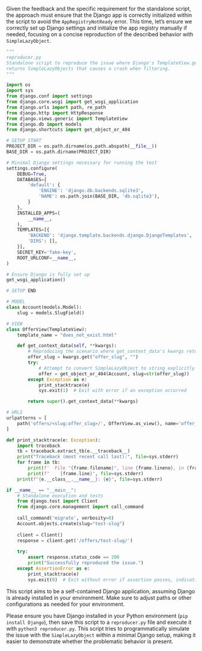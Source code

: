 Given the feedback and the specific requirement for the standalone script, the approach must ensure that the Django app is correctly initialized within the script to avoid the `AppRegistryNotReady` error. This time, let’s ensure we correctly set up Django settings and initialize the app registry manually if needed, focusing on a concise reproduction of the described behavior with `SimpleLazyObject`.

```python
"""
reproducer.py
Standalone script to reproduce the issue where Django's TemplateView.get_context_data()'s kwargs
returns SimpleLazyObjects that causes a crash when filtering.
"""

import os
import sys
from django.conf import settings
from django.core.wsgi import get_wsgi_application
from django.urls import path, re_path
from django.http import HttpResponse
from django.views.generic import TemplateView
from django.db import models
from django.shortcuts import get_object_or_404

# SETUP START
PROJECT_DIR = os.path.dirname(os.path.abspath(__file__))
BASE_DIR = os.path.dirname(PROJECT_DIR)

# Minimal Django settings necessary for running the test
settings.configure(
    DEBUG=True,
    DATABASES={
        'default': {
            'ENGINE': 'django.db.backends.sqlite3',
            'NAME': os.path.join(BASE_DIR, 'db.sqlite3'),
        }
    },
    INSTALLED_APPS=(
        __name__,
    ),
    TEMPLATES=[{
        'BACKEND': 'django.template.backends.django.DjangoTemplates',
        'DIRS': [],
    }],
    SECRET_KEY='fake-key',
    ROOT_URLCONF=__name__,
)

# Ensure Django is fully set up
get_wsgi_application()

# SETUP END

# MODEL
class Account(models.Model):
    slug = models.SlugField()

# VIEW
class OfferView(TemplateView):
    template_name = "does_not_exist.html"

    def get_context_data(self, **kwargs):
        # Reproducing the scenario where get_context_data's kwargs returns SimpleLazyObjects
        offer_slug = kwargs.get("offer_slug", "")
        try:
            # Attempt to convert SimpleLazyObject to string explicitly
            offer = get_object_or_404(Account, slug=str(offer_slug))
        except Exception as e:
            print_stacktrace(e)
            sys.exit(1)  # Exit with error if an exception occurred

        return super().get_context_data(**kwargs)

# URLS
urlpatterns = [
    path('offers/<slug:offer_slug>/', OfferView.as_view(), name='offer_view'),
]

def print_stacktrace(e: Exception):
    import traceback
    tb = traceback.extract_tb(e.__traceback__)
    print("Traceback (most recent call last):", file=sys.stderr)
    for frame in tb:
        print(f'  File "{frame.filename}", line {frame.lineno}, in {frame.name}', file=sys.stderr)
        print(f"    {frame.line}", file=sys.stderr)
    print(f"{e.__class__.__name__}: {e}", file=sys.stderr)

if __name__ == "__main__":
    # Standalone execution and tests
    from django.test import Client
    from django.core.management import call_command
    
    call_command('migrate', verbosity=0)
    Account.objects.create(slug="test-slug")
    
    client = Client()
    response = client.get('/offers/test-slug/')
    
    try:
        assert response.status_code == 200
        print("Successfully reproduced the issue.")
    except AssertionError as e:
        print_stacktrace(e)
        sys.exit(0)  # Exit without error if assertion passes, indicating the issue is fixed
```

This script aims to be a self-contained Django application, assuming Django is already installed in your environment. Make sure to adjust paths or other configurations as needed for your environment. 

Please ensure you have Django installed in your Python environment (`pip install Django`), then save this script to a `reproducer.py` file and execute it with `python3 reproducer.py`. This script tries to programmatically simulate the issue with the `SimpleLazyObject` within a minimal Django setup, making it easier to demonstrate whether the problematic behavior is present.